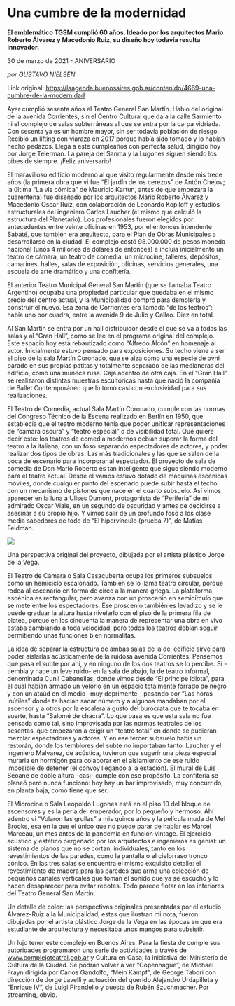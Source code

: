 # Una cumbre de la modernidad

**El emblemático TGSM cumplió 60 años. Ideado por los arquitectos Mario Roberto Álvarez y Macedonio Ruiz, su diseño hoy todavía resulta innovador.**

30 de marzo de 2021 - ANIVERSARIO

_por GUSTAVO NIELSEN_

Link original: https://laagenda.buenosaires.gob.ar/contenido/4669-una-cumbre-de-la-modernidad



Ayer cumplió sesenta años el Teatro General San Martín. Hablo del original de la avenida Corrientes, sin el Centro Cultural que da a la calle Sarmiento ni el complejo de salas subterráneas al que se entra por la carpa vidriada. Con sesenta ya es un hombre mayor, sin ser todavía población de riesgo. Recibió un lifting con viaraza en 2017 porque había sido tomado y lo habían hecho pedazos. Llega a este cumpleaños con perfecta salud, dirigido hoy por Jorge Telerman. La pareja del Sanma y la Lugones siguen siendo los pibes de siempre. ¡Feliz aniversario!




El maravilloso edificio moderno al que visito regularmente desde mis trece años (la primera obra que vi fue “El jardín de los cerezos” de Antón Chéjov; la última “La vis cómica” de Mauricio Kartun, antes de que empezara la cuarentena) fue diseñado por los arquitectos Mario Roberto Álvarez y Macedonio Oscar Ruiz, con colaboración de Leonardo Kopiloff y estudios estructurales del ingeniero Carlos Laucher (el mismo que calculó la estructura del Planetario). Los profesionales fueron elegidos por antecedentes entre veinte oficinas en 1953, por el entonces intendente Sabaté, que también era arquitecto, para el Plan de Obras Municipales a desarrollarse en la ciudad. El complejo costó 98.000.000 de pesos moneda nacional (unos 4 millones de dólares de entonces) e incluía inicialmente un teatro de cámara, un teatro de comedia, un microcine, talleres, depósitos, camarines, halles, salas de exposición, oficinas, servicios generales, una escuela de arte dramático y una confitería.




El anterior Teatro Municipal General San Martín (que se llamaba Teatro Argentino) ocupaba una propiedad particular que quedaba en el mismo predio del centro actual, y la Municipalidad compró para demolerla y construir el nuevo. Esa zona de Corrientes era llamada “de los teatros”: había uno por cuadra, entre la avenida 9 de Julio y Callao. Diez en total.




Al San Martín se entra por un hall distribuidor desde el que se va a todas las salas y al “Gran Hall”, como se lee en el programa original del complejo. Este espacio hoy está rebautizado como “Alfredo Alcón” en homenaje al actor. Inicialmente estuvo pensado para exposiciones. Su techo viene a ser el piso de la sala Martín Coronado, que se alza como una especie de ovni parado en sus propias patitas y totalmente separado de las medianeras del edificio, como una muñeca rusa. Caja adentro de otra caja. En el “Gran Hall” se realizaron distintas muestras escultóricas hasta que nació la compañía de Ballet Contemporáneo que lo tomó casi con exclusividad para sus realizaciones.




El Teatro de Comedia, actual Sala Martín Coronado, cumple con las normas del Congreso Técnico de la Escena realizado en Berlín en 1950, que establecía que el teatro moderno tenía que poder unificar representaciones de “cámara oscura” y “teatro especial” o de visibilidad total. Qué quiere decir esto: los teatros de comedia modernos debían superar la forma del teatro a la italiana, con un foso separando espectadores de actores, y poder realizar dos tipos de obras. Las más tradicionales y las que se salen de la boca de escenario para incorporar al espectador. El proyecto de sala de comedia de Don Mario Roberto es tan inteligente que sigue siendo moderno para el teatro actual. Desde el vamos estuvo dotado de máquinas escénicas móviles, donde cualquier punto del escenario puede subir hasta el techo con un mecanismo de pistones que nace en el cuarto subsuelo. Así vimos aparecer en la luna a Ulises Dumont, protagonista de “Periferia” de mi admirado Oscar Viale, en un segundo de oscuridad y antes de decidirse a asesinar a su propio hijo. Y vimos salir de un profundo foso a los clase media sabedores de todo de “El hipervínculo (prueba 7)”, de Matías Feldman.




![](https://cdn.flowlikemusic.com/files/images/44013/9b106415-931b-4af8-a73b-74e87e33e9c2.jpg)




Una perspectiva original del proyecto, dibujada por el artista plástico Jorge de la Vega.




El Teatro de Cámara o Sala Casacuberta ocupa los primeros subsuelos como un hemiciclo escalonado. También se lo llama teatro circular, porque rodea al escenario en forma de circo a la manera griega. La plataforma escénica es rectangular, pero avanza con un proscenio en semicírculo que se mete entre los espectadores. Ese proscenio también es levadizo y se le puede graduar la altura hasta nivelarlo con el piso de la primera fila de platea, porque en los cincuenta la manera de representar una obra en vivo estaba cambiando a toda velocidad, pero todos los teatros debían seguir permitiendo unas funciones bien normalitas.




La idea de separar la estructura de ambas salas de la del edificio sirve para poder aislarlas acústicamente de la ruidosa avenida Corrientes. Pensemos que pasa el subte por ahí, y en ninguno de los dos teatros se lo percibe. Sí -tiembla y hace un leve ruido- en la sala de abajo, la de teatro informal, denominada Cunil Cabanellas, donde vimos desde “El príncipe idiota”, para el cual habían armado un velorio en un espacio totalmente forrado de negro y con un ataúd en el medio –muy deprimente-, pasando por “Las horas inútiles” donde te hacían sacar número y a algunos mandaban por el ascensor y a otros por la escalera a gusto del burócrata que te tocaba en suerte, hasta “Salomé de chacra”. Lo que pasa es que esta sala no fue pensada como tal, sino improvisada por las normas teatrales de los sesentas, que empezaron a exigir un “teatro total” en donde se pudieran mezclar espectadores y actores. Y en ese tercer subsuelo había un restorán, donde los temblores del subte no importaban tanto. Laucher y el ingeniero Malvarez, de acústica, tuvieron que sugerir una pieza especial muraria en hormigón para colaborar en el aislamiento de ese ruido imposible de detener (el convoy llegando a la estación). El mural de Luis Seoane de doble altura –casi- cumple con ese propósito. La confitería se planeó pero nunca funcionó: hoy hay un bar improvisado, muy concurrido, en planta baja, como tiene que ser.




El Microcine o Sala Leopoldo Lugones está en el piso 10 del bloque de ascensores y es la perla del emperador, por lo pequeño y hermoso. Ahí adentro vi “Volaron las grullas” a mis quince años y la película muda de Mel Brooks, esa en la que el único que no puede parar de hablar es Marcel Marceau, un mes antes de la pandemia en función vintage. El ejercicio acústico y estético pergeñado por los arquitectos e ingenieros es genial: un sistema de planos que no se cortan, individuales, tanto en los revestimientos de las paredes, como la pantalla o el cielorraso tronco cónico. En las tres salas se encuentra el mismo exquisito detalle: el revestimiento de madera para las paredes que arma una colección de pequeños canales verticales que toman el sonido que ya se escuchó y lo hacen desaparecer para evitar rebotes. Todo parece flotar en los interiores del Teatro General San Martín.




Un detalle de color: las perspectivas originales presentadas por el estudio Álvarez-Ruiz a la Municipalidad, estas que ilustran mi nota, fueron dibujadas por el artista plástico Jorge de la Vega en las épocas en que era estudiante de arquitectura y necesitaba unos mangos para subsistir.




Un lujo tener este complejo en Buenos Aires. Para la fiesta de cumple sus autoridades programaron una serie de actividades a través de www.complejoteatral.gob.ar y Cultura en Casa, la iniciativa del Ministerio de Cultura de la Ciudad. Se podrán volver a ver “Copenhague”, de Michael Frayn dirigida por Carlos Gandolfo, “Mein Kampf”, de George Tabori con dirección de Jorge Lavelli y actuación del querido Alejandro Urdapilleta y “Enrique IV”, de Luigi Pirandello y puesta de Rubén Szuchmacher. Por streaming, obvio.



